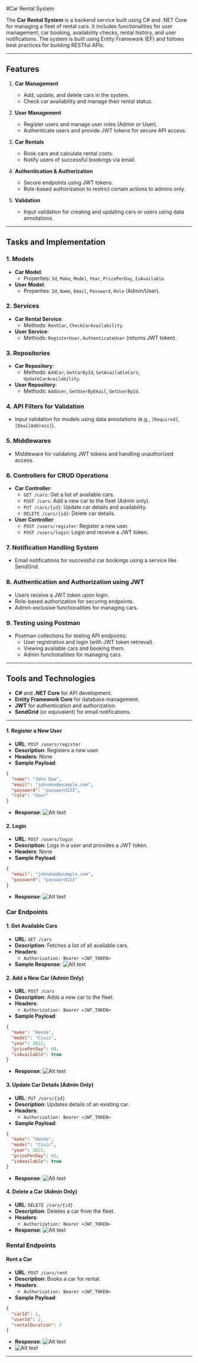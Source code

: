 #Car Rental System


The **Car Rental System** is a backend service built using C# and .NET Core for managing a fleet of rental cars. It includes functionalities for user management, car booking, availability checks, rental history, and user notifications. The system is built using Entity Framework (EF) and follows best practices for building RESTful APIs.

---

## Features

1. **Car Management**
   - Add, update, and delete cars in the system.
   - Check car availability and manage their rental status.

2. **User Management**
   - Register users and manage user roles (Admin or User).
   - Authenticate users and provide JWT tokens for secure API access.

3. **Car Rentals**
   - Book cars and calculate rental costs.
   - Notify users of successful bookings via email.

4. **Authentication & Authorization**
   - Secure endpoints using JWT tokens.
   - Role-based authorization to restrict certain actions to admins only.

5. **Validation**
   - Input validation for creating and updating cars or users using data annotations.

---

## Tasks and Implementation

### 1. Models
- **Car Model**: 
  - Properties: `Id`, `Make`, `Model`, `Year`, `PricePerDay`, `IsAvailable`.
- **User Model**: 
  - Properties: `Id`, `Name`, `Email`, `Password`, `Role` (Admin/User).

### 2. Services
- **Car Rental Service**:
  - Methods: `RentCar`, `CheckCarAvailability`.
- **User Service**:
  - Methods: `RegisterUser`, `AuthenticateUser` (returns JWT token).

### 3. Repositories
- **Car Repository**:
  - Methods: `AddCar`, `GetCarById`, `GetAvailableCars`, `UpdateCarAvailability`.
- **User Repository**:
  - Methods: `AddUser`, `GetUserByEmail`, `GetUserById`.

### 4. API Filters for Validation
- Input validation for models using data annotations (e.g., `[Required]`, `[EmailAddress]`).

### 5. Middlewares
- Middleware for validating JWT tokens and handling unauthorized access.

### 6. Controllers for CRUD Operations
- **Car Controller**:
  - `GET /cars`: Get a list of available cars.
  - `POST /cars`: Add a new car to the fleet (Admin only).
  - `PUT /cars/{id}`: Update car details and availability.
  - `DELETE /cars/{id}`: Delete car details.
- **User Controller**:
  - `POST /users/register`: Register a new user.
  - `POST /users/login`: Login and receive a JWT token.

### 7. Notification Handling System
- Email notifications for successful car bookings using a service like SendGrid.

### 8. Authentication and Authorization using JWT
- Users receive a JWT token upon login.
- Role-based authorization for securing endpoints.
- Admin-exclusive functionalities for managing cars.

### 9. Testing using Postman
- Postman collections for testing API endpoints:
  - User registration and login (with JWT token retrieval).
  - Viewing available cars and booking them.
  - Admin functionalities for managing cars.

---

## Tools and Technologies
- **C#** and **.NET Core** for API development.
- **Entity Framework Core** for database management.
- **JWT** for authentication and authorization.
- **SendGrid** (or equivalent) for email notifications.

---


#### 1. Register a New User
- **URL**: `POST /users/register`
- **Description**: Registers a new user.
- **Headers**: None
- **Sample Payload**:
```json
{
  "name": "John Doe",
  "email": "johndoe@example.com",
  "password": "password123",
  "role": "User"
}
```
- **Response**: 
![Alt text](./Screenshots/Registration.jpg)

#### 2. Login
- **URL**: `POST /users/login`
- **Description**: Logs in a user and provides a JWT token.
- **Headers**: None
- **Sample Payload**:
```json
{
  "email": "johndoe@example.com",
  "password": "password123"
}
```
- **Response**: 
![Alt text](./Screenshots/Login.jpg)

### Car Endpoints

#### 1. Get Available Cars
- **URL**: `GET /cars`
- **Description**: Fetches a list of all available cars.
- **Headers**: 
  - `Authorization: Bearer <JWT_TOKEN>`
- **Sample Response**:
![Alt text](./Screenshots/GetALlCars.jpg)

#### 2. Add a New Car (Admin Only)
- **URL**: `POST /cars`
- **Description**: Adds a new car to the fleet.
- **Headers**: 
  - `Authorization: Bearer <JWT_TOKEN>`
- **Sample Payload**:
```json
{
  "make": "Honda",
  "model": "Civic",
  "year": 2022,
  "pricePerDay": 60,
  "isAvailable": true
}
```
- **Response**:
![Alt text](./Screenshots/AddCar.jpg)

#### 3. Update Car Details (Admin Only)
- **URL**: `PUT /cars/{id}`
- **Description**: Updates details of an existing car.
- **Headers**: 
  - `Authorization: Bearer <JWT_TOKEN>`
- **Sample Payload**:
```json
{
  "make": "Honda",
  "model": "Civic",
  "year": 2023,
  "pricePerDay": 65,
  "isAvailable": true
}
```
- **Response**:
![Alt text](./Screenshots/UpdateCar.jpg)

#### 4. Delete a Car (Admin Only)
- **URL**: `DELETE /cars/{id}`
- **Description**: Deletes a car from the fleet.
- **Headers**: 
  - `Authorization: Bearer <JWT_TOKEN>`
- **Response**:
![Alt text](./Screenshots/DeleteCar.jpg)

### Rental Endpoints

#### Rent a Car
- **URL**: `POST /cars/rent`
- **Description**: Books a car for rental.
- **Headers**: 
  - `Authorization: Bearer <JWT_TOKEN>`
- **Sample Payload**:
```json
{
  "carId": 1,
  "userId": 2,
  "rentalDuration": 3
}
```
- **Response**:
![Alt text](./Screenshots/RentCar.jpg)
- ![Alt text](./Screenshots/EmailNotification.jpg)

---
